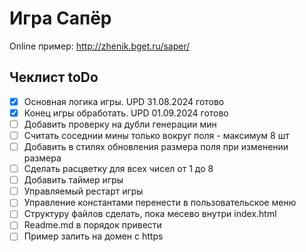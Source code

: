 # Игра Сапёр

Online пример: http://zhenik.bget.ru/saper/  

## Чеклист toDo
- [x] Основная логика игры. UPD 31.08.2024 готово
- [x] Конец игры обработать. UPD 01.09.2024 готово
- [ ] Добавить проверку на дубли генерации мин
- [ ] Считать соседнии мины только вокруг поля - максимум 8 шт
- [ ] Добавить в стилях обновления размера поля при изменении размера
- [ ] Сделать расцветку для всех чисел от 1 до 8
- [ ] Добавить таймер игры
- [ ] Управляемый рестарт игры
- [ ] Управление константами перенести в пользовательское меню
- [ ] Структуру файлов сделать, пока месево внутри index.html
- [ ] Readme.md в порядок привести
- [ ] Пример залить на домен с https
